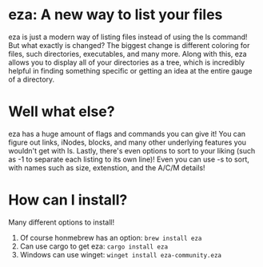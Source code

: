 # eza: A new way to list your files

eza is just a modern way of listing files instead of using the ls command!
But what exactly is changed? The biggest change is different coloring
for files, such directories, executables, and many more. Along with this,
eza allows you to display all of your directories as a tree, which
is incredibly helpful in finding something specific or getting an idea
at the entire gauge of a directory.

# Well what else?

eza has a huge amount of flags and commands you can give it! You can figure out
links, iNodes, blocks, and many other underlying features you wouldn't get with
ls. Lastly, there's even options to sort to your liking (such as -1 to separate 
each listing to its own line)! Even you can use -s to sort, with names such as 
size, extenstion, and the A/C/M details!

# How can I install?

Many different options to install!
1) Of course honmebrew has an option:
```brew install eza```
2) Can use cargo to get eza:
```cargo install eza```
3) Windows can use winget:
```winget install eza-community.eza``` 
